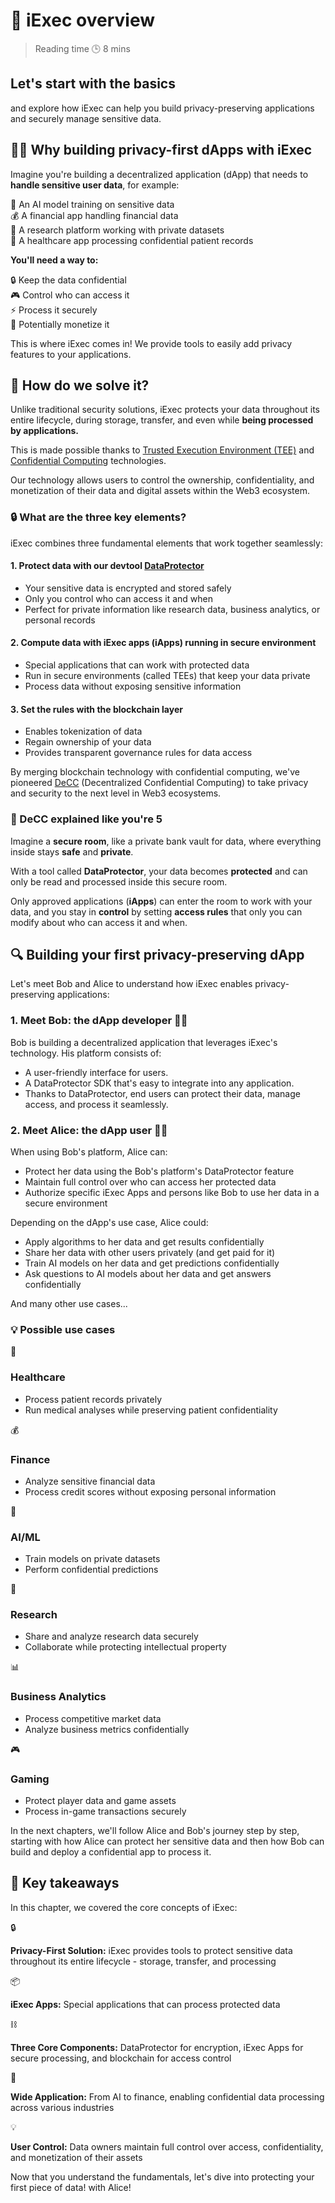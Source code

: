# 🧐 iExec overview

> Reading time 🕒 8 mins

<div class="hero">
  <div class="hero-content">
    <h2>Let's start with the basics</h2>
     <p>and explore how iExec can help you build privacy-preserving applications and securely manage sensitive data.</p>
  </div>

</div>

## 👨‍💻 Why building privacy-first dApps with iExec

<p>Imagine you're building a decentralized application (dApp) that needs to <strong> handle sensitive user data</strong>, for example:</p>
<div class="use-case-card">
  <div class="examples-list">
    <div class="example-item">
      <span class="example-icon">🤖</span>
      <span>An AI model training on sensitive data</span>
    </div>
    <div class="example-item">
      <span class="example-icon">💰</span>
      <span>A financial app handling financial data</span>
    </div>
    <div class="example-item">
      <span class="example-icon">🔬</span>
      <span>A research platform working with private datasets</span>
    </div>
    <div class="example-item">
      <span class="example-icon">🏥</span>
      <span>A healthcare app processing confidential patient records</span>
    </div>
  </div>

  <div class="requirements-list">
    <p><strong>You'll need a way to:</strong></p>
    <div class="requirement-item">
      <span class="req-icon">🔒</span>
      <span>Keep the data confidential</span>
    </div>
    <div class="requirement-item">
      <span class="req-icon">🎮</span>
      <span>Control who can access it</span>
    </div>
    <div class="requirement-item">
      <span class="req-icon">⚡</span>
      <span>Process it securely</span>
    </div>
    <div class="requirement-item">
      <span class="req-icon">💎</span>
      <span>Potentially monetize it</span>
    </div>
  </div>
</div>

<div class="solution-note-purple">
  <p>This is where <span class="highlight">iExec</span> comes in! We provide tools to easily add <span class="highlight">privacy features</span> to your applications.</p>
</div>

## 👷 How do we solve it?

Unlike traditional security solutions, iExec protects your data throughout its
entire lifecycle, during storage, transfer, and even while **being processed by
applications.**

This is made possible thanks to
<span class="highlight"><a target="_blank" href="https://protocol.docs.iex.ec/for-developers/confidential-computing/intel-sgx-technology">Trusted
Execution Environment (TEE)</a></span> and
<span class="highlight"><a target="_blank" href="https://www.iex.ec/academy/iexec-decentralized-confidential-computing">Confidential
Computing</a></span> technologies.

<div class="solution-note-purple">
  <p>Our technology allows users to control the <span class="highlight">ownership</span>,
<span class="highlight">confidentiality</span>, and <span class="highlight">monetization</span> of their data and digital assets within the <span class="highlight">Web3</span> ecosystem.</p>
</div>

### 🔒 What are the three key elements?

iExec combines three fundamental elements that work together seamlessly:

#### 1. Protect data with our devtool [DataProtector](https://tools.docs.iex.ec/tools/dataProtector/getting-started)

- Your sensitive data is encrypted and stored safely
- Only you control who can access it and when
- Perfect for private information like research data, business analytics, or
  personal records

#### 2. Compute data with iExec apps (iApps) running in secure environment

- Special applications that can work with protected data
- Run in secure environments (called TEEs) that keep your data private
- Process data without exposing sensitive information

#### 3. Set the rules with the blockchain layer

- Enables tokenization of data
- Regain ownership of your data
- Provides transparent governance rules for data access

<div class="solution-note-purple">
  <p>By merging <span class="highlight">blockchain technology</span> with <span class="highlight">confidential computing</span>, we've pioneered <span class="highlight"><a target="_blank" href="https://www.iex.ec/academy/iexec-decentralized-confidential-computing">DeCC</a></span> (Decentralized Confidential Computing) to take <span class="highlight">privacy</span> and <span class="highlight">security</span> to the next level in <span class="highlight">Web3</span> ecosystems.</p>
</div>

### 🧸 DeCC explained like you're 5

Imagine a **secure room**, like a private bank vault for data, where everything
inside stays **safe** and **private**.

With a tool called **DataProtector**, your data becomes **protected** and can
only be read and processed inside this secure room.

Only approved applications (**iApps**) can enter the room to work with your
data, and you stay in **control** by setting **access rules** that only you can
modify about who can access it and when.

## 🔍 Building your first privacy-preserving dApp

Let's meet Bob and Alice to understand how iExec enables privacy-preserving
applications:

### 1. Meet Bob: the dApp developer 👨‍💻

Bob is building a decentralized application that leverages iExec's technology.
His platform consists of:

- A user-friendly interface for users.
- A DataProtector SDK that's easy to integrate into any application.
- Thanks to DataProtector, end users can protect their data, manage access, and
  process it seamlessly.

### 2. Meet Alice: the dApp user 👩‍💼

When using Bob's platform, Alice can:

- Protect her data using the Bob's platform's DataProtector feature
- Maintain full control over who can access her protected data
- Authorize specific iExec Apps and persons like Bob to use her data in a secure
  environment

Depending on the dApp's use case, Alice could:

- Apply algorithms to her data and get results confidentially
- Share her data with other users privately (and get paid for it)
- Train AI models on her data and get predictions confidentially
- Ask questions to AI models about her data and get answers confidentially

And many other use cases...

### 💡 Possible use cases

<div class="features-grid">
  <div class="feature-card">
    <div class="feature-header">
      <span class="feature-icon">🏥</span>
      <h3>Healthcare</h3>
    </div>
    <ul>
      <li>Process patient records privately</li>
      <li>Run medical analyses while preserving patient confidentiality</li>
    </ul>
  </div>

  <div class="feature-card">
    <div class="feature-header">
      <span class="feature-icon">💰</span>
      <h3>Finance</h3>
    </div>
    <ul>
      <li>Analyze sensitive financial data</li>
      <li>Process credit scores without exposing personal information</li>
    </ul>
  </div>

  <div class="feature-card">
    <div class="feature-header">
      <span class="feature-icon">🤖</span>
      <h3>AI/ML</h3>
    </div>
    <ul>
      <li>Train models on private datasets</li>
      <li>Perform confidential predictions</li>
    </ul>
  </div>

  <div class="feature-card">
    <div class="feature-header">
      <span class="feature-icon">🔬</span>
      <h3>Research</h3>
    </div>
    <ul>
      <li>Share and analyze research data securely</li>
      <li>Collaborate while protecting intellectual property</li>
    </ul>
  </div>

  <div class="feature-card">
    <div class="feature-header">
      <span class="feature-icon">📊</span>
      <h3>Business Analytics</h3>
    </div>
    <ul>
      <li>Process competitive market data</li>
      <li>Analyze business metrics confidentially</li>
    </ul>
  </div>

  <div class="feature-card">
    <div class="feature-header">
      <span class="feature-icon">🎮</span>
      <h3>Gaming</h3>
    </div>
    <ul>
      <li>Protect player data and game assets</li>
      <li>Process in-game transactions securely</li>
    </ul>
  </div>
</div>

<div class="solution-note-purple">
  <p>In the next chapters, we'll follow Alice and Bob's journey step by step, starting with how Alice can <span class="highlight">protect her sensitive data</span> and then how Bob can <span class="highlight">build and deploy a confidential app</span> to process it.</p>
</div>

## 🎯 Key takeaways

<div class="takeaways-list">
<p>In this chapter, we covered the core concepts of iExec:</p>
  <div class="takeaway-item">
    <span>🔒</span>
    <p><strong>Privacy-First Solution:</strong> iExec provides tools to protect sensitive data throughout its entire lifecycle - storage, transfer, and processing</p>
  </div>
  <div class="takeaway-item">
    <span>📦</span>
    <p><strong>iExec Apps:</strong> Special applications that can process protected data</p>
  </div>
  <div class="takeaway-item">
    <span>⛓️</span>
    <p><strong>Three Core Components:</strong> DataProtector for encryption, iExec Apps for secure processing, and blockchain for access control</p>
  </div>
  <div class="takeaway-item">
    <span>🔌</span>
    <p><strong>Wide Application:</strong> From AI to finance, enabling confidential data processing across various industries</p>
  </div>
  <div class="takeaway-item">
    <span>💡</span>
    <p><strong>User Control:</strong> Data owners maintain full control over access, confidentiality, and monetization of their assets</p>
  </div>
</div>

<div class="solution-note-green">
  <p>Now that you understand the fundamentals, let's dive into protecting your first piece of data! with Alice!</p>
</div>

<style>


</style>
